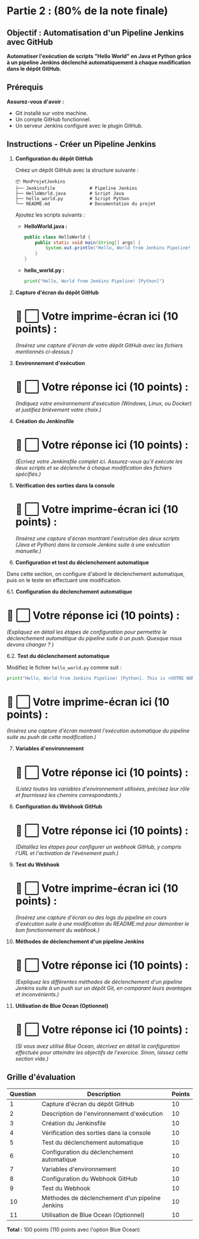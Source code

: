 # Partie 2 : (80% de la note finale)

## Objectif : Automatisation d'un Pipeline Jenkins avec GitHub 

**Automatiser l'exécution de scripts "Hello World" en Java et Python grâce à un pipeline Jenkins déclenché automatiquement à chaque modification dans le dépôt GitHub.**

## Prérequis

**Assurez-vous d'avoir :**

- Git installé sur votre machine.
- Un compte GitHub fonctionnel.
- Un serveur Jenkins configuré avec le plugin GitHub.

## Instructions - Créer un Pipeline Jenkins

1. **Configuration du dépôt GitHub**

   Créez un dépôt GitHub avec la structure suivante :

   ```
   📦 MonProjetJenkins
   ├── Jenkinsfile             # Pipeline Jenkins
   ├── HelloWorld.java         # Script Java
   ├── hello_world.py          # Script Python
   └── README.md               # Documentation du projet
   ```

   Ajoutez les scripts suivants :

   - **HelloWorld.java :**
     ```java
     public class HelloWorld {
         public static void main(String[] args) {
             System.out.println("Hello, World from Jenkins Pipeline! [Java]");
         }
     }
     ```

   - **hello_world.py :**
     ```python
     print("Hello, World from Jenkins Pipeline! [Python]")
     ```

2. **Capture d'écran du dépôt GitHub**

   # 📌 **⬜ Votre imprime-écran ici (10 points) :** 
   _(Insérez une capture d'écran de votre dépôt GitHub avec les fichiers mentionnés ci-dessus.)_

3. **Environnement d'exécution**

   # 📌 **⬜ Votre réponse ici (10 points) :**  
   _(Indiquez votre environnement d'exécution (Windows, Linux, ou Docker) et justifiez brièvement votre choix.)_

4. **Création du Jenkinsfile**

   # 📌 **⬜ Votre réponse ici (10 points) :**  
   _(Écrivez votre Jenkinsfile complet ici. Assurez-vous qu'il exécute les deux scripts et se déclenche à chaque modification des fichiers spécifiés.)_

5. **Vérification des sorties dans la console**

   # 📌 **⬜ Votre imprime-écran ici (10 points) :** 
   _(Insérez une capture d'écran montrant l'exécution des deux scripts (Java et Python) dans la console Jenkins suite à une exécution manuelle.)_




6. **Configuration et test du déclenchement automatique**

Dans cette section, on configure d'abord le déclenchement automatique, puis on le teste en effectuant une modification.

   6.1. **Configuration du déclenchement automatique**

   # 📌 **⬜ Votre réponse ici (10 points) :**  
   _(Expliquez en détail les étapes de configuration pour permettre le déclenchement automatique du pipeline suite à un push. Quesque nous devons changer ? )_

   6.2. **Test du déclenchement automatique**
   
   Modifiez le fichier `hello_world.py` comme suit :
   ```python
   print("Hello, World from Jenkins Pipeline! [Python]. This is <VOTRE NOM COMPLET ICI>")
   ```

   # 📌 **⬜ Votre imprime-écran ici (10 points) :**  
   _(Insérez une capture d'écran montrant l'exécution automatique du pipeline suite au push de cette modification.)_





7. **Variables d'environnement**

   # 📌 **⬜ Votre réponse ici (10 points) :**  
   _(Listez toutes les variables d'environnement utilisées, précisez leur rôle et fournissez les chemins correspondants.)_

8. **Configuration du Webhook GitHub**

   # 📌 **⬜ Votre réponse ici (10 points) :**  
   _(Détaillez les étapes pour configurer un webhook GitHub, y compris l'URL et l'activation de l'événement push.)_

9. **Test du Webhook**

   # 📌 **⬜ Votre imprime-écran ici (10 points) :**  
   _(Insérez une capture d'écran ou des logs du pipeline en cours d'exécution suite à une modification du README.md pour démontrer le bon fonctionnement du webhook.)_

10. **Méthodes de déclenchement d'un pipeline Jenkins**

    # 📌 **⬜ Votre réponse ici (10 points) :**  
    _(Expliquez les différentes méthodes de déclenchement d'un pipeline Jenkins suite à un push sur un dépôt Git, en comparant leurs avantages et inconvénients.)_

11. **Utilisation de Blue Ocean (Optionnel)**

    # 📌 **⬜ Votre réponse ici (10 points) :**  
    _(Si vous avez utilisé Blue Ocean, décrivez en détail la configuration effectuée pour atteindre les objectifs de l'exercice. Sinon, laissez cette section vide.)_

## Grille d'évaluation

| **Question** | **Description**                                                                                           | **Points** |
|--------------|-----------------------------------------------------------------------------------------------------------|------------|
| 1            | Capture d'écran du dépôt GitHub                                                                           | 10         |
| 2            | Description de l'environnement d'exécution                                                                | 10         |
| 3            | Création du Jenkinsfile                                                                                   | 10         |
| 4            | Vérification des sorties dans la console                                                                  | 10         |
| 5            | Test du déclenchement automatique                                                                         | 10         |
| 6            | Configuration du déclenchement automatique                                                                | 10         |
| 7            | Variables d'environnement                                                                                 | 10         |
| 8            | Configuration du Webhook GitHub                                                                           | 10         |
| 9            | Test du Webhook                                                                                           | 10         |
| 10           | Méthodes de déclenchement d'un pipeline Jenkins                                                           | 10         |
| 11           | Utilisation de Blue Ocean (Optionnel)                                                                     | 10         |

**Total :** 100 points (110 points avec l'option Blue Ocean)

